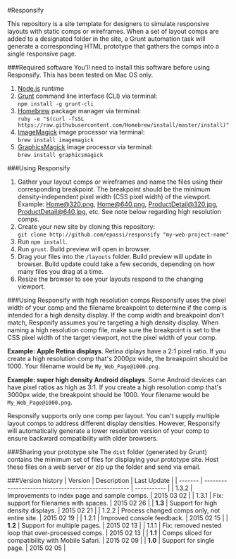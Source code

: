 #Responsify

This repository is a site template for designers to simulate responsive layouts with static comps or wireframes. When a set of layout comps are added to a designated folder in the site, a Grunt automation task will generate a corresponding HTML prototype that gathers the comps into a single responsive page.

###Required software
You'll need to install this software before using Responsify. This has been tested on Mac OS only. 

1. [Node.js](http://http://nodejs.org/) runtime
2. [Grunt](http://gruntjs.com/) command line interface (CLI) via terminal:  
`npm install -g grunt-cli`
3. [Homebrew](http://brew.sh/) package manager via terminal:  
`ruby -e "$(curl -fsSL https://raw.githubusercontent.com/Homebrew/install/master/install)"`
4. [ImageMagick](http://www.imagemagick.org/) image processor via terminal:  
`brew install imagemagick`
5. [GraphicsMagick](http://www.graphicsmagick.org/) image processor via terminal:  
`brew install graphicsmagick`

###Using Responsify
1. Gather your layout comps or wireframes and name the files using their corresponding breakpoint. The breakpoint should be the minimum density-independent pixel width (CSS pixel width) of the viewport. Example: Home@320.png, Home@640.png, ProductDetail@320.jpg, ProductDetail@640.jpg, etc. See note below regarding high resolution comps.
2. Create your new site by cloning this repository:  
`git clone http://github.com/epassi/responsify "my-web-project-name"`
3. Run `npm install`.
4. Run `grunt`. Build preview will open in browser.
5. Drag your files into the `/layouts` folder. Build preview will update in browser. Build update could take a few seconds, depending on how many files you drag at a time.
6. Resize the browser to see your layouts respond to the changing viewport.

###Using Responsify with high resolution comps
Responsify uses the pixel width of your comp and the filename breakpoint to determine if the comp is intended for a high density display. If the comp width and breakpoint don't match, Responify assumes you're targeting a high density display. When naming a high resolution comp file, make sure the breakpoint is set to the CSS pixel width of the target viewport, not the pixel width of your comp.

**Example: Apple Retina displays**. Retina diplays have a 2:1 pixel ratio. If you create a high resolution comp that's 2000px wide, the breakpoint should be 1000. Your filename would be `My_Web_Page@1000.png`. 

**Example: super high density Android displays**. Some Android devices can have pixel ratios as high as 3:1. If you create a high resolution comp that's 3000px wide, the breakpoint should be 1000. Your filename would be `My_Web_Page@1000.png`.

Responsify supports only one comp per layout. You can't supply multiple layout comps to address different display densities. However, Responsify will automatically generate a lower resolution version of your comp to ensure backward compatibility with older browsers.

###Sharing your prototype site
The `dist` folder (generated by Grunt) contains the minimum set of files for displaying your prototype site. Host these files on a web server or zip up the folder and send via email.

###Version history
| Version | Description                                         | Last Update |
| ------- | --------------------------------------------------- | ----------- |
| 1.3.2   | Improvements to index page and sample comps.        | 2015 03 02  |
| 1.3.1   | Fix: support for filenames with spaces.             | 2015 02 26  |
| **1.3** | Support for high density displays.                  | 2015 02 21  |
| 1.2.2   | Process changed comps only, not entire site.        | 2015 02 19  |
| 1.2.1   | Improved console feedback.                          | 2015 02 15  |
| **1.2** | Support for multiple pages.                         | 2015 02 13  |
| 1.1.1   | Fix: removed nested loop that over-processed comps. | 2015 02 13  |
| **1.1** | Comps sliced for compatibility with Mobile Safari.  | 2015 02 09  |
| **1.0** | Support for single page.                            | 2015 02 05  |

